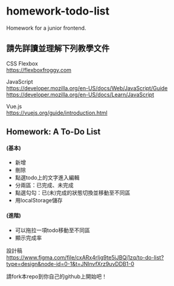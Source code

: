 # homework-todo-list
Homework for a junior frontend.

## 請先詳讀並理解下列教學文件

CSS Flexbox  
https://flexboxfroggy.com

JavaScript  
https://developer.mozilla.org/en-US/docs/Web/JavaScript/Guide  
https://developer.mozilla.org/en-US/docs/Learn/JavaScript

Vue.js  
https://vuejs.org/guide/introduction.html

## Homework: A To-Do List
#### (基本)
- 新增
- 刪除
- 點選todo上的文字進入編輯
- 分兩區：已完成、未完成
- 點選勾勾：已(未)完成的狀態切換並移動至不同區
- 用localStorage儲存
#### (進階)
- 可以拖拉一項todo移動至不同區
- 顯示完成率

設計稿  
https://www.figma.com/file/cxARx4rIjg9te5jJBQj1zq/to-do-list?type=design&node-id=0-1&t=JNInvfXrz9uvDDB1-0

請fork本repo到你自己的github上開始吧！
